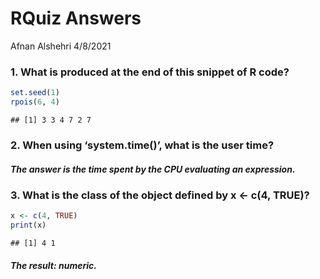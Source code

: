RQuiz Answers
================
Afnan Alshehri
4/8/2021

### 1\. What is produced at the end of this snippet of R code?

``` r
set.seed(1)
rpois(6, 4)
```

    ## [1] 3 3 4 7 2 7

### 2\. When using ‘system.time()’, what is the user time?

##### The answer is the time spent by the CPU evaluating an expression.

### 3\. What is the class of the object defined by x \<- c(4, TRUE)?

``` r
x <- c(4, TRUE)
print(x)
```

    ## [1] 4 1

##### The result: numeric.
